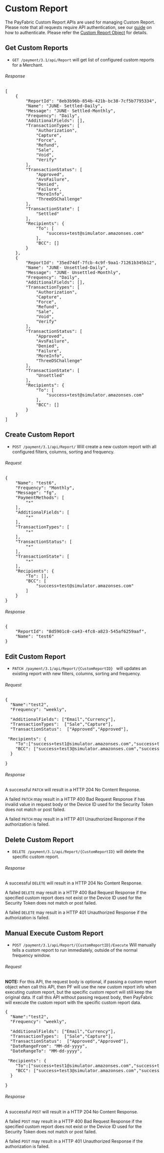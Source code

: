 Custom Report
=================

The PayFabric Custom Report APIs are used for managing Custom Report.  Please note that all requests require API authentication, see our [guide](Authentication.md) on how to authenticate. Please refer the [Custom Report Object](/PayFabric/Sections/3.1JSONObjects.md#custom-report) for details.

Get Custom Reports
------------------
* `GET /payment/3.1/api/Report` will get list of configured custom reports for a Merchant.

###### Response
<pre>
[    
    {
        "ReportId": "8eb3b96b-854b-421b-bc38-7cf5b7795334",
        "Name": "JUNE- Settled-Daily",
        "Message": "JUNE- Settled-Monthly",
        "Frequency": "Daily",
        "AdditionalFields": [],
        "TransactionTypes": [
            "Authorization",
            "Capture",
            "Force",
            "Refund",
            "Sale",
            "Void",
            "Verify"
        ],
        "TransactionStatus": [
            "Approved",
            "AvsFailure",
            "Denied",
            "Failure",
            "MoreInfo",
            "ThreeDSChallenge"
        ],
        "TransactionState": [
            "Settled"
        ],
        "Recipients": {
            "To": [
                "success+test@simulator.amazonses.com"
            ],
            "BCC": []
        }
    },
    {
        "ReportId": "35ed74df-7fcb-4c9f-9aa1-71261b345b12",
        "Name": "JUNE- Unsettled-Daily",
        "Message": "JUNE- Unsettled-Monthly",
        "Frequency": "Daily",
        "AdditionalFields": [],
        "TransactionTypes": [
            "Authorization",
            "Capture",
            "Force",
            "Refund",
            "Sale",
            "Void",
            "Verify"
        ],
        "TransactionStatus": [
            "Approved",
            "AvsFailure",
            "Denied",
            "Failure",
            "MoreInfo",
            "ThreeDSChallenge"
        ],
        "TransactionState": [
            "Unsettled"
        ],
        "Recipients": {
            "To": [
                "success+test@simulator.amazonses.com"
            ],
            "BCC": []
        }
    }
]
</pre>

Create Custom Report
------------------
* `POST /payment/3.1/api/Report/` Will create a new custom report with all configured filters, columns, sorting and frequency.

###### Request
<pre>
{
    "Name": "test6",
    "Frequency": "Monthly",
    "Message": "fg",
    "PaymentMethods": [
        "*"
    ],
    "AdditionalFields": [
        "*"
    ],
    "TransactionTypes": [
        "*"
    ],
    "TransactionStatus": [
        "*"
    ],
    "TransactionState": [
        "*"
    ],
    "Recipients": {
        "To": [],
        "BCC": [
            "success+test@simulator.amazonses.com"
        ]
    }
}
</pre>

###### Response
<pre>
{
    "ReportId": "8d5901c0-ca43-4fc8-a823-545af6259aaf",
    "Name": "test6"
}
</pre>

Edit Custom Report
------------------
* `PATCH /payment/3.1/api/Report/{CustomReportID} ` will updates an existing report with new filters, columns, sorting and frequency.
###### Request
<pre>
{
  "Name":"test2",
  "Frequency": "weekly",

  "AdditionalFields": ["Email","Currency"],
  "TransactionTypes":  ["Sale","Capture"],
  "TransactionStatus":  ["Approved","Approved"],
 
 "Recipients": {
    "To":["success+test1@simulator.amazonses.com","success+test2@simulator.amazonses.com"],
    "BCC": ["success+test3@simulator.amazonses.com","success+test4@simulator.amazonses.com"]
  }
  
}
</pre>

###### Response
A successful `PATCH` will result in a HTTP 204 No Content Response.

A failed `PATCH` may result in a HTTP 400 Bad Request Response if has invalid value in request body or the Device ID used for the Security Token does not match or post failed.

A failed `PATCH` may result in a HTTP 401 Unauthorized Response if the authorization is failed.

Delete Custom Report
------------------
* `DELETE /payment/3.1/api/Report/{CustomReportID}` will delete the specific custom report.

###### Response
A successful `DELETE` will result in a HTTP 204 No Content Response.

A failed `DELETE` may result in a HTTP 400 Bad Request Response if the specified custom report does not exist or the Device ID used for the Security Token does not match or post failed.

A failed `DELETE` may result in a HTTP 401 Unauthorized Response if the authorization is failed.

Manual Execute Custom Report
------------------
* `POST /payment/3.1/api/Report/{CustomReportID}/Execute` Will manually tells a custom report to run immediately, outside of the normal frequency window.

###### Request
<b>NOTE:</b> For this API, the request body is optional, if passing a custom report object when call this API, then PF will use the new custom report info when executing custom report, but the specific custom report will still keep the original data. If call this API without passing request body, then PayFabric will execute the custom report with the specific custom report data.
<pre>
{
  "Name":"test2",
  "Frequency": "weekly",

  "AdditionalFields": ["Email","Currency"],
  "TransactionTypes":  ["Sale","Capture"],
  "TransactionStatus":  ["Approved","Approved"],
  "DateRangeFrom": "MM-dd-yyyy",
  "DateRangeTo": "MM-dd-yyyy",
 
 "Recipients": {
    "To":["success+test1@simulator.amazonses.com","success+test2@simulator.amazonses.com"],
    "BCC": ["success+test3@simulator.amazonses.com","success+test4@simulator.amazonses.com"]
  }
  
}
</pre>
###### Response
A successful `POST` will result in a HTTP 204 No Content Response.

A failed `POST` may result in a HTTP 400 Bad Request Response if the specified custom report does not exist or the Device ID used for the Security Token does not match or post failed.

A failed `POST` may result in a HTTP 401 Unauthorized Response if the authorization is failed.


